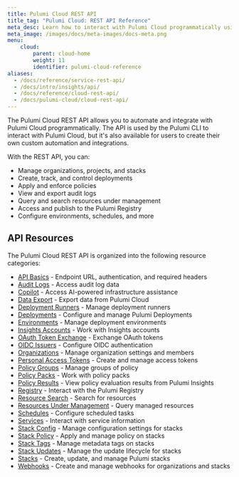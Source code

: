 ```yaml
---
title: Pulumi Cloud REST API
title_tag: "Pulumi Cloud: REST API Reference"
meta_desc: Learn how to interact with Pulumi Cloud programmatically using the REST API for automation and integration.
meta_image: /images/docs/meta-images/docs-meta.png
menu:
    cloud:
        parent: cloud-home
        weight: 11
        identifier: pulumi-cloud-reference
aliases:
  - /docs/reference/service-rest-api/
  - /docs/intro/insights/api/
  - /docs/reference/cloud-rest-api/
  - /docs/pulumi-cloud/cloud-rest-api/
---
```


The Pulumi Cloud REST API allows you to automate and integrate with Pulumi Cloud programmatically. The API is used by the Pulumi CLI to interact with Pulumi Cloud, but it's also available for users to create their own custom automation and integrations.

With the REST API, you can:

- Manage organizations, projects, and stacks
- Create, track, and control deployments
- Apply and enforce policies
- View and export audit logs
- Query and search resources under management
- Access and publish to the Pulumi Registry
- Configure environments, schedules, and more

## API Resources

The Pulumi Cloud REST API is organized into the following resource categories:

- [API Basics](/docs/pulumi-cloud/reference/api-basics/) - Endpoint URL, authentication, and required headers
- [Audit Logs](/docs/pulumi-cloud/reference/audit-logs/) - Access audit log data
- [Copilot](/docs/pulumi-cloud/reference/copilot/) - Access AI-powered infrastructure assistance
- [Data Export](/docs/pulumi-cloud/reference/data-export/) - Export data from Pulumi Cloud
- [Deployment Runners](/docs/pulumi-cloud/reference/deployment-runners/) - Manage deployment runners
- [Deployments](/docs/pulumi-cloud/reference/deployments/) - Configure and manage Pulumi Deployments
- [Environments](/docs/pulumi-cloud/reference/environments/) - Manage deployment environments
- [Insights Accounts](/docs/pulumi-cloud/reference/insight-accounts/) - Work with Insights accounts
- [OAuth Token Exchange](/docs/pulumi-cloud/reference/oauth-token-exchange/) - Exchange OAuth tokens
- [OIDC Issuers](/docs/pulumi-cloud/reference/oidc-issuers/) - Configure OIDC authentication
- [Organizations](/docs/pulumi-cloud/reference/organizations/) - Manage organization settings and members
- [Personal Access Tokens](/docs/pulumi-cloud/reference/personal-access-tokens/) - Create and manage access tokens
- [Policy Groups](/docs/pulumi-cloud/reference/policy-groups/) - Manage groups of policy
- [Policy Packs](/docs/pulumi-cloud/reference/policy-packs/) - Work with policy packs
- [Policy Results](/docs/pulumi-cloud/reference/policy-results/) - View policy evaluation results from Pulumi Insights
- [Registry](/docs/pulumi-cloud/reference/registry/) - Interact with the Pulumi Registry
- [Resource Search](/docs/pulumi-cloud/reference/resource-search/) - Search for resources
- [Resources Under Management](/docs/pulumi-cloud/reference/resources-under-management/) - Query managed resources
- [Schedules](/docs/pulumi-cloud/reference/schedules/) - Configure scheduled tasks
- [Services](/docs/pulumi-cloud/reference/services/) - Interact with service information
- [Stack Config](/docs/pulumi-cloud/reference/stack-config/) - Manage configuration settings for stacks
- [Stack Policy](/docs/pulumi-cloud/reference/stack-policy/) - Apply and manage policy on stacks
- [Stack Tags](/docs/pulumi-cloud/reference/stack-tags/) - Manage metadata tags on stacks
- [Stack Updates](/docs/pulumi-cloud/reference/stack-updates/) - Manage the update lifecycle for stacks
- [Stacks](/docs/pulumi-cloud/reference/stacks/) - Create, update, and manage Pulumi stacks
- [Webhooks](/docs/pulumi-cloud/reference/webhooks/) - Create and manage webhooks for organizations and stacks
